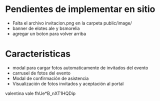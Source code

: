 # Pendientes de implementar en sitio
- Falta el archivo invitacion.png en la carpeta public/image/
- banner de elotes ale y bsmorelia
- agregar un boton para volver arriba

# Caracteristicas
- modal para cargar fotos automaticamente de invitados del evento
- carrusel de fotos del evento
- Modal de confirmación de asistencia
- Visualización de fotos invitados y aceptación al portal

valentina
vale
fhUe*B_nXT1HQDip
